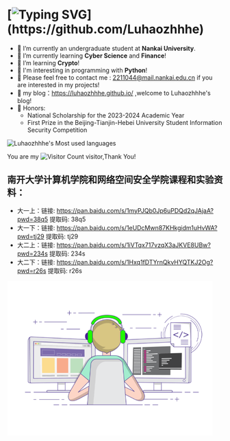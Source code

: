 # [![Typing SVG](https://readme-typing-svg.demolab.com?font=Fira+Code&pause=1000&width=435&lines=Hi%F0%9F%91%8B%2C+I'm+Luhaozhhhe!;Welcome+to+my+homepage!)](https://github.com/Luhaozhhhe)



- 🔭 I’m currently an undergraduate student at **Nankai University**.
- 🌱 I’m currently learning **Cyber Science** and **Finance**!
- 👯 I’m learning **Crypto**!
- 🌱 I'm interesting in programming with **Python**!
- 🤔 Please feel free to contact me : 2211044@mail.nankai.edu.cn if you are interested in my projects!
- 🌱 my blog：https://luhaozhhhe.github.io/ ,welcome to Luhaozhhhe's blog!
- 🔭 Honors:
  -  National Scholarship for the 2023-2024 Academic Year
  -  First Prize in the Beijing-Tianjin-Hebei University Student Information Security Competition



![Luhaozhhhe's Most used languages](https://github-readme-stats.vercel.app/api/top-langs/?username=Luhaozhhhe&layout=compact&hide_border=true&langs_count=10)

You are my ![Visitor Count](https://profile-counter.glitch.me/Luhaozhhhe/count.svg) visitor,Thank You!

## 南开大学计算机学院和网络空间安全学院课程和实验资料：
- 大一上：链接: https://pan.baidu.com/s/1myPJQb0Jp6uPDQd2qJAjaA?pwd=38q5 提取码: 38q5
- 大一下：链接: https://pan.baidu.com/s/1eUDcMwn87KHkgidm1uHvWA?pwd=tj29 提取码: tj29
- 大二上：链接: https://pan.baidu.com/s/1iVTqx717vzqX3aJKVE8UBw?pwd=234s 提取码: 234s
- 大二下：链接: https://pan.baidu.com/s/1Hxq1fDTYrnQkvHYQTKJ2Og?pwd=r26s 提取码: r26s

<img  top='60' alt="GIF" src="https://raw.githubusercontent.com/devSouvik/devSouvik/master/gif3.gif" width="480"/>
